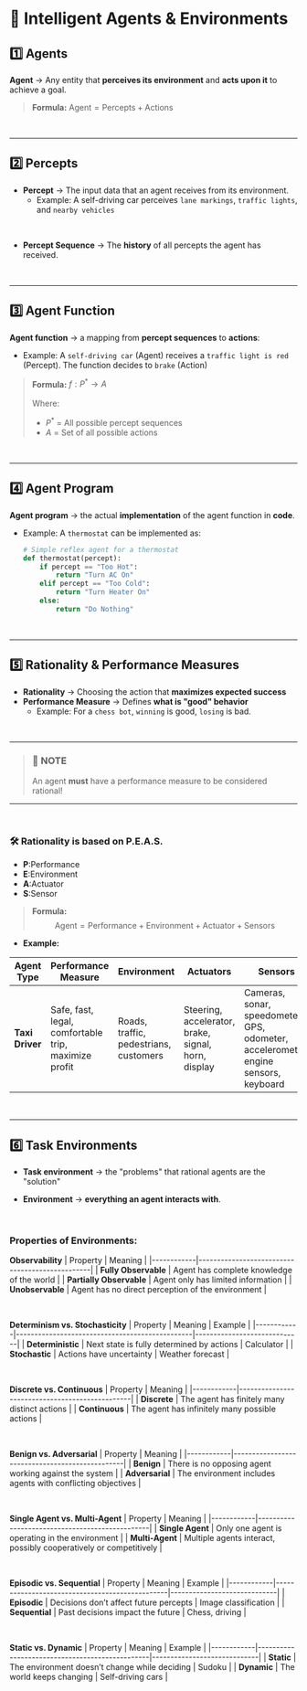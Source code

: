 # 📜 Intelligent Agents & Environments

## 1️⃣ **Agents**
**Agent** → Any entity that **perceives its environment** and **acts upon it** to achieve a goal.

>**Formula:**
> $\text{Agent} = \text{Percepts} + \text{Actions}$

<br>

---

## 2️⃣ Percepts 
- **Percept** → The input data that an agent receives from its environment.
  - Example: A self-driving car perceives `lane markings`, `traffic lights`, and `nearby vehicles`
    
<br>

- **Percept Sequence** → The **history** of all percepts the agent has received.  

<br>

---

## 3️⃣ Agent Function
**Agent function** → a mapping from **percept sequences** to **actions**:
- Example:  A `self-driving car` (Agent) receives a `traffic light is red` (Percept). The function decides to `brake` (Action)

>**Formula:**
> $f: P^* \rightarrow A$
> <br>
> <br>
> Where:
> - $P^*$  = All possible percept sequences
> - $A$ = Set of all possible actions


<br>

---

## 4️⃣ Agent Program
**Agent program** → the actual **implementation** of the agent function in **code**.

- Example: A `thermostat` can be implemented as:

    ```python
    # Simple reflex agent for a thermostat
    def thermostat(percept):
        if percept == "Too Hot":
            return "Turn AC On"
        elif percept == "Too Cold":
            return "Turn Heater On"
        else:
            return "Do Nothing"
    ```

<br>

---

## 5️⃣ Rationality & Performance Measures
- **Rationality** → Choosing the action that **maximizes expected success**
- **Performance Measure** → Defines **what is "good" behavior**
    - Example: For a `chess bot`, `winning` is good, `losing` is bad.
      
<br>

---

> ### 📌 **NOTE**
>  An agent **must** have a performance measure to be considered rational!  

---



<br>


### 🛠 **Rationality is based on P.E.A.S.**  
- **P**:Performance
- **E**:Environment
- **A**:Actuator
- **S**:Sensor
  
> **Formula:**  
> $$\text{Agent} = \text{Performance} + \text{Environment} + \text{Actuator} + \text{Sensors}$$  



  - **Example:**  

| Agent Type | Performance Measure | Environment | Actuators | Sensors |
|------------|----------------------|-------------|-----------|---------|
| **Taxi Driver** | Safe, fast, legal, comfortable trip, maximize profit | Roads, traffic, pedestrians, customers | Steering, accelerator, brake, signal, horn, display | Cameras, sonar, speedometer, GPS, odometer, accelerometer, engine sensors, keyboard |



<br>

---

## 6️⃣ Task Environments
- **Task environment** → the "problems" that rational agents are the "solution"

- **Environment** → **everything an agent interacts with**.

<br>

### **Properties of Environments:**

**Observability**
| Property | Meaning |
|------------|------------------------------------------------|
| **Fully Observable** | Agent has complete knowledge of the world |
| **Partially Observable** | Agent only has limited information |
| **Unobservable** | Agent has no direct perception of the environment |

<br>

**Determinism vs. Stochasticity**
| Property | Meaning | Example |
|------------|------------------------------------------------|-----------------------------|
| **Deterministic** | Next state is fully determined by actions | Calculator |
| **Stochastic** | Actions have uncertainty | Weather forecast |

<br>

**Discrete vs. Continuous**
| Property | Meaning |
|------------|------------------------------------------------|
| **Discrete** | The agent has finitely many distinct actions |
| **Continuous** | The agent has infinitely many possible actions |

<br>

**Benign vs. Adversarial**
| Property | Meaning |
|------------|------------------------------------------------|
| **Benign** | There is no opposing agent working against the system |
| **Adversarial** | The environment includes agents with conflicting objectives |

<br>

**Single Agent vs. Multi-Agent**
| Property | Meaning |
|------------|------------------------------------------------|
| **Single Agent** | Only one agent is operating in the environment |
| **Multi-Agent** | Multiple agents interact, possibly cooperatively or competitively |

<br>

**Episodic vs. Sequential**
| Property | Meaning | Example |
|------------|------------------------------------------------|-----------------------------|
| **Episodic** | Decisions don’t affect future percepts | Image classification |
| **Sequential** | Past decisions impact the future | Chess, driving |

<br>

**Static vs. Dynamic**
| Property | Meaning | Example |
|------------|------------------------------------------------|-----------------------------|
| **Static** | The environment doesn’t change while deciding | Sudoku |
| **Dynamic** | The world keeps changing | Self-driving cars |
